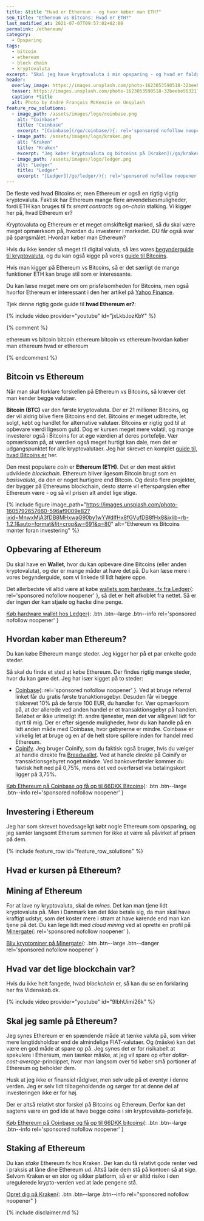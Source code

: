 ```yaml
---
title: &title "Hvad er Ethereum - og hvor køber man ETH?"
seo_title: "Ethereum vs Bitcons: Hvad er ETH?"
last_modified_at: 2021-07-07T09:57:02+02:00
permalink: /ethereum/
category:
  - Opsparing
tags:
  - bitcoin
  - ethereum
  - block chain
  - kryptovaluta
excerpt: "Skal jeg have kryptovaluta i min opsparing - og hvad er faldgruberne?"
header:
  overlay_image: https://images.unsplash.com/photo-1623053590518-32beebe56321?ixid=MnwxMjA3fDB8MHxwaG90by1wYWdlfHx8fGVufDB8fHx8&ixlib=rb-1.2.1&auto=format&fit=crop&w=1900&q=80
  teaser: https://images.unsplash.com/photo-1623053590518-32beebe56321?ixid=MnwxMjA3fDB8MHxwaG90by1wYWdlfHx8fGVufDB8fHx8&ixlib=rb-1.2.1&auto=format&fit=crop&w=400&q=80
  caption: *title
  alt: Photo by André François McKenzie on Unsplash
feature_row_solutions:
  - image_path: /assets/images/logo/coinbase.png
    alt: "Coinbase"
    title: "Coinbase"
    excerpt: "[Coinbase](/go/coinbase/){: rel='sponsored nofollow noopener' } har et rigtig godt _Earn_-program, hvor jeg flere gange har lært meget om forskellige krypotvalutaer. Du får op til 66 DKK Bitcoins ved at købe på Coinbase med [mit link](/go/coinbase/){: rel='sponsored nofollow noopener' }."
  - image_path: /assets/images/logo/kraken.png
    alt: "Kraken"
    title: "Kraken"
    excerpt: "Jeg køber kryptovaluta og bitcoins på [Kraken](/go/kraken/){: rel='sponsored nofollow noopener' }, som er den billigeste kryptobørs, jeg har kunnet finde. Den er ret let at bruge."
  - image_path: /assets/images/logo/ledger.png
    alt: "Ledger"
    title: "Ledger"
    excerpt: "[Ledger](/go/ledger/){: rel='sponsored nofollow noopener' } er en hardware wallet til dine kryptovalutaer. Det er helt nødvendigt, hvis du tager sikkerheden seriøst."
---
```


De fleste ved hvad Bitcoins er, men Ethereum er også en rigtig vigtig kryptovaluta. Faktisk har Ethereum mange flere anvendelsesmuligheder, fordi ETH kan bruges til fx _smart contracts_ og _on-chain_ stalking. Vi kigger her på, hvad Ethereum er?

Kryptovaluta og Ethereum er et meget omskifteligt marked, så du skal være meget opmærksom på, hvordan du investerer i markedet. DU får også svar på spørgsmålet: Hvordan køber man Ethereum?

Hvis du ikke kender så meget til digital valuta, så læs vores [begynderguide til kryptovaluta](/kryptovaluta/), og du kan også kigge på vores [guide til Bitcoins](/bitcoins/).

Hvis man kigger på Ethereum vs Bitcoins, så er det særligt de mange funktioner ETH kan bruge stil som er interessante.

Du kan læse meget mere om om prisfølsomheden for Bitcoins, men også hvorfor Ethereum er interessant i den her artikel på [Yahoo Finance](https://finance.yahoo.com/news/bitcoin-could-boom-430-ethereum-133606997.html).

Tjek denne rigtig gode guide til **hvad Ethereum er?**:

{% include video provider="youtube" id="jxLkbJozKbY" %}

{% comment %}

ethereum vs bitcoin
bitcoin ethereum
bitcoin vs ethereum
hvordan køber man ethereum
hvad er ethereum

{% endcomment %}

## Bitcoin vs Ethereum

Når man skal forklare forskellen på Ethereum vs Bitcoins, så kræver det man kender begge valutaer.

**Bitcoin (BTC)** var den første kryptovaluta. Der er 21 millioner Bitcoins, og der vil aldrig blive flere Bitcoins end det. Bitcoins er meget udbredte, let solgt, købt og handlet for alternative valutaer. Bitcoins er rigtig god til at opbevare værdi ligesom guld. Dog er kursen meget mere volatil, og mange investerer også i Bitcoins for at øge værdien af deres portefølje. Vær opmærksom på, at værdien også meget hurtigt kan dale, men det er udgangspunktet for alle kryptovalutaer. Jeg har skrevet en komplet [guide til, hvad Bitcoins er](/bitcoins/) her.

Den mest populære _coin_ er **Ethereum (ETH)**. Det er den mest aktivt udviklede _blockchain_. Ethereum bliver ligesom Bitcoin brugt som en _basisvaluta_, da den er noget hurtigere end Bitcoin. Og desto flere projekter, der bygger på Ethereums blockchain, desto større vil efterspørgslen efter Ethereum være - og så vil prisen alt andet lige stige.

{% include figure image_path="https://images.unsplash.com/photo-1605792657660-596af9009e82?ixid=MnwxMjA3fDB8MHxwaG90by1wYWdlfHx8fGVufDB8fHx8&ixlib=rb-1.2.1&auto=format&fit=crop&w=691&q=80" alt="Ethereum vs Bitcoins mønter foran investering" %}

## Opbevaring af Ethereum

Du skal have en **Wallet**, hvor du kan opbevare dine Bitcoins (eller anden kryptovaluta), og der er mange måder at have det på. Du kan læse mere i vores begynderguide, som vi linkede til lidt højere oppe.

Det allerbedste vil altid være at købe [wallets som hardware, fx fra Ledger](/go/ledger/){: rel='sponsored nofollow noopener' }, så det er helt afkoblet fra nettet. Så er der ingen der kan stjæle og hacke dine penge.

[Køb hardware wallet hos Ledger](/go/ledger/){: .btn .btn--large .btn--info rel='sponsored nofollow noopener' }

## Hvordan køber man Ethereum?

Du kan købe Ethereum mange steder. Jeg kigger her på et par enkelte gode steder.

Så skal du finde et sted at købe Ethereum. Der findes rigtig mange steder, hvor du kan gøre det. Jeg har især kigget på to steder:

- [Coinbase](/go/coinbase/){: rel='sponsored nofollow noopener' }. Ved at bruge referral linket får du gratis første tranaktionsgebyr. Desuden får vi begge tilskrevet 10% på de første 100 EUR, du handler for. Vær opmærksom på, at der allerede ved anden handel er et transaktionsgebyr på handlen. Beløbet er ikke urimeligt ift. andre tjenester, men det var alligevel lidt for dyrt til mig. Der er efter sigende muligheder, hvor du kan handle på en lidt anden måde med Coinbase, hvor gebyrerne er mindre. Coinbase er virkelig let at bruge og en af de helt store spillere inden for handel med Ethereum.
- [Coinify](https://coinify.com/). Jeg bruger Coinify, som du faktisk også bruger, hvis du vælger at handle direkte fra [Breadwallet](https://brd.com/). Ved at handle direkte på Coinify er transaktionsgebyret noget mindre. Ved bankoverførsler kommer du faktisk helt ned på 0,75%, mens det ved overførsel via betalingskort ligger på 3,75%. 

[Køb Ethereum på Coinbase og få op til 66DKK Bitcoins](/go/coinbase/){: .btn .btn--large .btn--info rel='sponsored nofollow noopener' }

## Investering i Ethereum

Jeg har som skrevet hovedsageligt købt nogle Ethereum som opsparing, og jeg samler langsomt Etherum sammen for ikke at være så påvirket af prisen på dem.

{% include feature_row id="feature_row_solutions" %}

## Hvad er kursen på Ethereum?

<script type="text/javascript" src="https://files.coinmarketcap.com/static/widget/currency.js"></script><div class="coinmarketcap-currency-widget" data-currencyid="3" data-base="EUR" data-secondary="" data-ticker="true" data-rank="false" data-marketcap="false" data-volume="false" data-statsticker="true" data-stats="USD"></div>

## Mining af Ethereum

For at lave ny kryptovaluta, skal de _mines_. Det kan man tjene lidt kryptovaluta på. Men i Danmark kan det ikke betale sig, da man skal have kraftigt udstyr, som det koster mere i strøm at have kørende end man kan tjene på det. Du kan lege lidt med _cloud mining_ ved at oprette en profil på [Minergate](/go/minergate/){: rel='sponsored nofollow noopener' }.

[Bliv kryptominer på Minergate](/go/minergate/){: .btn .btn--large .btn--danger rel='sponsored nofollow noopener' }

## Hvad var det lige blockchain var?

Hvis du ikke helt fangede, hvad _blockchain_ er, så kan du se en forklaring her fra Videnskab.dk.

{% include video provider="youtube" id="9lbhUimi26k" %}

## Skal jeg samle på Ethereum?

Jeg synes Ethereum er en spændende måde at tænke valuta på, som virker mere langtidsholdbar end de almindelige FIAT-valutaer. Og (måske) kan det være en god måde at spare op på. Jeg synes det er for risikabelt at spekulere i Ethereum, men tænker måske, at jeg vil spare op efter _dollar-cost-average_-princippet, hvor man langsom over tid køber små portioner af Ethereum og beholder dem.

Husk at jeg ikke er finansiel rådgiver, men selv ude på et eventyr i denne verden. Jeg er selv lidt tilbageholdende og sørger for at denne del af investeringen ikke er for høj.

Der er altså relativt stor forskel på Bitcoins og Ethereum. Derfor kan det sagtens være en god ide at have begge coins i sin kryptovaluta-portefølje.

[Køb Ethereum på Coinbase og få op til 66DKK bitcoins](/go/coinbase/){: .btn .btn--large .btn--info rel='sponsored nofollow noopener' }

## Staking af Ethereum

Du kan _stake_ Ethereum fx hos Kraken. Der kan du få relativt gode renter ved i praksis at låne dine Ethereum ud. Altså lade dem stå på kontoen så at sige. Selvom Kraken er en stor og sikker platform, så er er altid risiko i den uregulerede krypto-verden ved at lade pengene stå. 

[Opret dig på Kraken](/go/kraken/){: .btn .btn--large .btn--info rel="sponsored nofollow noopener" }

{% include disclaimer.md %}
